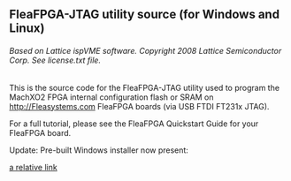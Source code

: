 ## FleaFPGA-JTAG utility source (for Windows and Linux)

###### Based on Lattice ispVME software.  Copyright 2008 Lattice Semiconductor Corp.  See license.txt file.

This is the source code for the FleaFPGA-JTAG utility used to program the MachXO2 FPGA internal configuration flash or SRAM on http://Fleasystems.com FleaFPGA boards (via USB FTDI FT231x JTAG).

For a full tutorial, please see the FleaFPGA Quickstart Guide for your FleaFPGA board.

Update: Pre-built Windows installer now present:

[a relative link](FleaFPGA-JTAG-win32/Output/FleaFPGA-JTAG-Setup.exe)
